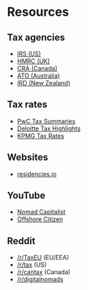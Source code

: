 # Resources

## Tax agencies

- [IRS (US)](https://www.irs.gov/)
- [HMRC (UK)](https://www.gov.uk/government/organisations/hm-revenue-customs)
- [CRA (Canada)](https://www.canada.ca/en/revenue-agency.html)
- [ATO (Australia)](https://www.ato.gov.au/)
- [IRD (New Zealand)](https://www.ird.govt.nz/)

## Tax rates

- [PwC Tax Summaries](https://taxsummaries.pwc.com/)
- [Deloitte Tax Highlights](https://dits.deloitte.com/#TaxGuides)
- [KPMG Tax Rates](https://home.kpmg/xx/en/home/services/tax/tax-tools-and-resources/tax-rates-online.html)

## Websites

- [residencies.io](https://residencies.io/)

## YouTube

- [Nomad Capitalist](https://www.youtube.com/user/nomadcapitalist)
- [Offshore Citizen](https://www.youtube.com/channel/UCZDToCpuHc4kEHDurkQpVPg)

## Reddit

- [/r/TaxEU](https://www.reddit.com/r/TaxEU/) (EU/EEA)
- [/r/tax](https://www.reddit.com/r/tax/) (US)
- [/r/cantax](https://www.reddit.com/r/cantax/) (Canada)
- [/r/digitalnomads](https://www.reddit.com/r/digitalnomad/)
